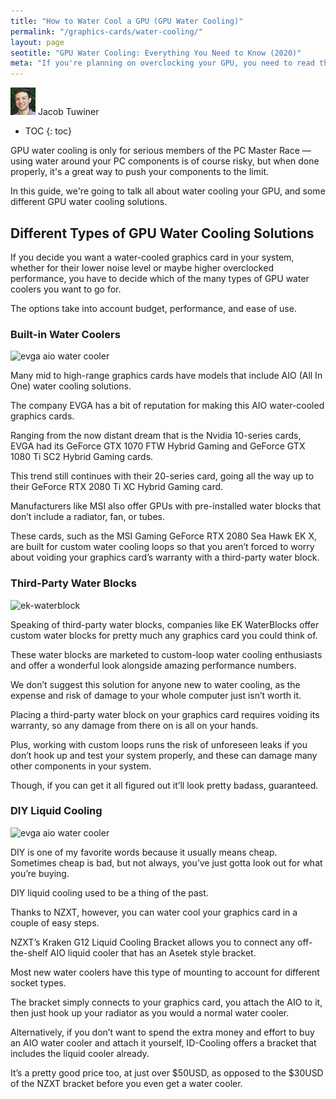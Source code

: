 ```yaml
---
title: "How to Water Cool a GPU (GPU Water Cooling)" 
permalink: "/graphics-cards/water-cooling/"
layout: page
seotitle: "GPU Water Cooling: Everything You Need to Know (2020)" 
meta: "If you're planning on overclocking your GPU, you need to read this guide beforehand. "
---
```


<div class="author-line">
	<img class="author-image" alt="written by jacob tuwiner" src="/img/profile/close.jpg" />
	<span>Jacob Tuwiner</span>
</div>

* TOC
{: toc}

GPU water cooling is only for serious members of the PC Master Race — using water around your PC components is of course risky, but when done properly, it's a great way to push your components to the limit. 

In this guide, we're going to talk all about water cooling your GPU, and some different GPU water cooling solutions. 

## Different Types of GPU Water Cooling Solutions

If you decide you want a water-cooled graphics card in your system, whether for their lower noise level or maybe higher overclocked performance, you have to decide which of the many types of GPU water coolers you want to go for. 

The options take into account budget, performance, and ease of use.

### Built-in Water Coolers
<img class="img-right img-small lazyload" alt="evga aio water cooler" data-src="/img/gpu/water-cooler/evga-aio.png">

Many mid to high-range graphics cards have models that include AIO (All In One) water cooling solutions. 

The company EVGA has a bit of reputation for making this AIO water-cooled graphics cards. 

Ranging from the now distant dream that is the Nvidia 10-series cards, EVGA had its GeForce GTX 1070 FTW Hybrid Gaming and GeForce GTX 1080 Ti SC2 Hybrid Gaming cards. 

This trend still continues with their 20-series card, going all the way up to their GeForce RTX 2080 Ti XC Hybrid Gaming card.

Manufacturers like MSI also offer GPUs with pre-installed water blocks that don’t include a radiator, fan, or tubes. 

These cards, such as the MSI Gaming GeForce RTX 2080 Sea Hawk EK X, are built for custom water cooling loops so that you aren’t forced to worry about voiding your graphics card’s warranty with a third-party water block.

### Third-Party Water Blocks
<img class="img-right img-small lazyload" alt="ek-waterblock" data-src="/img/gpu/water-cooler/ek-waterblock.jpg">

Speaking of third-party water blocks, companies like EK WaterBlocks offer custom water blocks for pretty much any graphics card you could think of. 

These water blocks are marketed to custom-loop water cooling enthusiasts and offer a wonderful look alongside amazing performance numbers.

We don’t suggest this solution for anyone new to water cooling, as the expense and risk of damage to your whole computer just isn’t worth it. 

Placing a third-party water block on your graphics card requires voiding its warranty, so any damage from there on is all on your hands. 

Plus, working with custom loops runs the risk of unforeseen leaks if you don’t hook up and test your system properly, and these can damage many other components in your system.

Though, if you can get it all figured out it’ll look pretty badass, guaranteed.

### DIY Liquid Cooling
<img class="img-right img-small lazyload" alt="evga aio water cooler" data-src="/img/gpu/water-cooler/diy-watercool.jpg">

DIY is one of my favorite words because it usually means cheap. Sometimes cheap is bad, but not always, you’ve just gotta look out for what you’re buying.

DIY liquid cooling used to be a thing of the past. 

Thanks to NZXT, however, you can water cool your graphics card in a couple of easy steps. 

NZXT’s Kraken G12 Liquid Cooling Bracket allows you to connect any off-the-shelf AIO liquid cooler that has an Asetek style bracket. 

Most new water coolers have this type of mounting to account for different socket types. 

The bracket simply connects to your graphics card, you attach the AIO to it, then just hook up your radiator as you would a normal water cooler.

Alternatively, if you don’t want to spend the extra money and effort to buy an AIO water cooler and attach it yourself, ID-Cooling offers a bracket that includes the liquid cooler already. 

It’s a pretty good price too, at just over $50USD, as opposed to the $30USD of the NZXT bracket before you even get a water cooler.

